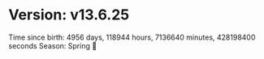 # Version: v13.6.25
Time since birth: 4956 days, 118944 hours, 7136640 minutes, 428198400 seconds
Season: Spring 🌸
